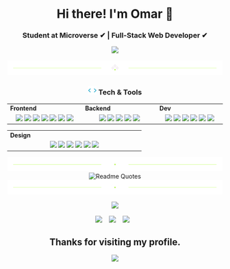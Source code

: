 <h1 align="center">   
Hi there! I'm Omar 👋    
             
<h3 align="center">Student at Microverse ✔ | Full-Stack Web Developer ✔  
</h3>     
        
 <p align="center">    
    <img src="https://readme-typing-svg.herokuapp.com?color=00b2df&width=385&height=30&lines=Software+Developer;Open+to+new+opportunities+...&center=true"></a>
</p> 

<div align="center">
  <img src="https://github.com/Ofarouq310/Ofarouq310/blob/main/divider1.png" alt="divider"/>
</div> 

<h3 align="center"><img src="https://github.com/Ofarouq310/Ofarouq310/blob/main/code.gif" height="20"/> Tech & Tools</h3>

<div align="center" style="witdh:100%"> 
  <table>
    <tr>
      <td valign="center" width="100px"><b>Frontend<b></td>
      <td valign="center" width="100px"><b>Backend<b></td>
      <td valign="center" width="100px"><b>Dev<b></td>
    </tr>
    <tr>
      <td valign="center" align="center" width="300px">
        <img src="https://img.shields.io/badge/HTML-blue" /> 
        <img src="https://img.shields.io/badge/CSS-blue" />
        <img src="https://img.shields.io/badge/JavaScript-blue" /> 
        <img src="https://img.shields.io/badge/TypeScript-blue" />
        <img src="https://img.shields.io/badge/React-blue" /> 
        <img src="https://img.shields.io/badge/Bootstrap-blue" /> 
        <img src="https://img.shields.io/badge/SASS-blue" /> 
      </td>      
      <td valign="center" align="center" width="300px">
        <img src="https://img.shields.io/badge/Ruby-blue" /> 
        <img src="https://img.shields.io/badge/Rails-blue" /> 
        <img src="https://img.shields.io/badge/Node.js-blue" /> 
        <img src="https://img.shields.io/badge/Python-blue" /> 
        <img src="https://img.shields.io/badge/Java-blue" /> 
      </td>
      <td valign="center" align="center" width="300px">
        <img src="https://img.shields.io/badge/ViteJS-blue" />
        <img src="https://img.shields.io/badge/Webpack-blue" /> 
        <img src="https://img.shields.io/badge/TDD-blue" /> 
        <img src="https://img.shields.io/badge/Jest-blue" /> 
        <img src="https://img.shields.io/badge/MySQL-blue" /> 
        <img src="https://img.shields.io/badge/PostgreSQL-blue" /> 
      </td>
    </tr>
  </table>
  
 <table>
    <tr>
      <td valign="center" width="100px"><b>Design<b></td>
    </tr>
    <tr>
     <td valign="center" align="center" width="300px">
       <img src="https://img.shields.io/badge/Adobe Photoshop-blue" /> 
       <img src="https://img.shields.io/badge/Adobe After Effects-blue" /> 
       <img src="https://img.shields.io/badge/Adobe Premiere Pro-blue" /> 
       <img src="https://img.shields.io/badge/Figma-blue" /> 
       <img src="https://img.shields.io/badge/WebGL-blue" /> 
       <img src="https://img.shields.io/badge/Three.js-blue" /> 
      </td>
    </tr>
  </table>
</div>

<div align="center">
  <img src="https://github.com/Ofarouq310/Ofarouq310/blob/main/divider2.png" alt="divider"/>
</div> 
          
<div align="center">
  <img src="https://quotes-github-readme.vercel.app/api?theme=algolia" alt="Readme Quotes"/>
</div> 

<div align="center">
  <img src="https://github.com/Ofarouq310/Ofarouq310/blob/main/divider2.png" alt="divider"/>
    
<!-- <p align="center">
   <img src="https://github-readme-stats.vercel.app/api?username=ofarouq310&show_icons=true&theme=tokyonight&hide_border=true" align="center" />
</p>  
 -->
 <p align = "center">
  <img src="https://github-readme-streak-stats.herokuapp.com?user=Ofarouq310&theme=tokyonight&hide_border=true">
</p>

<p align="center">
  <a href="mailto:Ofarouq310@gmail.com" target="_blank" rel="noopener noreferrer"><img src="https://img.icons8.com/fluency/2x/gmail-new.png"  width="50" /></a>
  &nbsp;&nbsp;
  <a href="https://www.linkedin.com/in/Ofarouq310/" target="_blank" rel="noopener noreferrer"><img src="https://img.icons8.com/color/2x/linkedin.png"  width="50" /></a>
  &nbsp;&nbsp;
  <a href="https://twitter.com/ofarouq310" target="_blank" rel="noopener noreferrer"><img src="https://img.icons8.com/color/2x/twitter.png"  width="50" /></a>
  &nbsp;&nbsp;
<!--   <a href="https://naruhito-kaide.netlify.app" target="_blank" rel="noopener noreferrer"><img src="https://img.icons8.com/nolan/2x/link.png"  width="50" /></a>
   -->
</p>

<h2 align="center"> Thanks for visiting my profile.</h2>
<p align="center">
  <img src="https://capsule-render.vercel.app/api?type=waving&color=gradient&height=65&section=footer"/>
</p>




